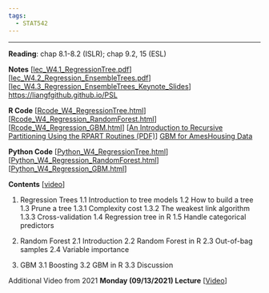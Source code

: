 ```yaml
---
tags:
  - STAT542
---
```

---
**Reading**: chap 8.1-8.2 (ISLR); chap 9.2, 15 (ESL)

**Notes**
\[[lec_W4.1_RegressionTree.pdf](https://liangfgithub.github.io/Notes/lec_W4.1_RegressionTree.pdf)\]
\[[lec_W4.2_Regression_EnsembleTrees.pdf](https://liangfgithub.github.io/Notes/lec_W4.2_Regression_EnsembleTrees.pdf)\]
\[[lec_W4.3_Regression_EnsembleTrees_Keynote_Slides](https://liangfgithub.github.io/Notes/lec_W4.3_Regression_EnsembleTrees_Keynote_Slides.pdf)\]
https://liangfgithub.github.io/PSL

**R Code**
\[[Rcode_W4_RegressionTree.html](https://liangfgithub.github.io/Rcode_W4_RegressionTree.html)\]
\[[Rcode_W4_Regression_RandomForest.html](https://liangfgithub.github.io/Rcode_W4_Regression_RandomForest.html)\]
\[[Rcode_W4_Regression_GBM.html](https://liangfgithub.github.io/Rcode_W4_Regression_GBM.html)\]
\[[An Introduction to Recursive Partitioning Using the RPART Routines (PDF)](https://cran.r-project.org/web/packages/rpart/vignettes/longintro.pdf)\]
[GBM for AmesHousing Data](http://uc-r.github.io/gbm_regression)

**Python Code**
\[[Python_W4_RegressionTree.html](https://liangfgithub.github.io/Python_W4_RegressionTree.html)\]
\[[Python_W4_Regression_RandomForest.html](https://liangfgithub.github.io/Python_W4_Regression_RandomForest.html)\]
\[[Python_W4_Regression_GBM.html](https://liangfgithub.github.io/Python_W4_Regression_GBM.html)\]


**Contents** \[[video](https://mediaspace.illinois.edu/playlist/dedicated/100591911/0_py5cpnfr/)\]
1. Regression Trees
1.1 Introduction to tree models
1.2 How to build a tree
1.3 Prune a tree
1.3.1 Complexity cost
1.3.2 The weakest link algorithm
1.3.3 Cross-validation
1.4 Regression tree in R
1.5 Handle categorical predictors

2. Random Forest
2.1 Introduction
2.2 Random Forest in R
2.3 Out-of-bag samples
2.4 Variable importance

3. GBM
3.1 Boosting
3.2 GBM in R
3.3 Discussion


Additional Video from 2021
**Monday (09/13/2021) Lecture** \[[Video](https://mediaspace.illinois.edu/media/t/1_levxmreo)\]
